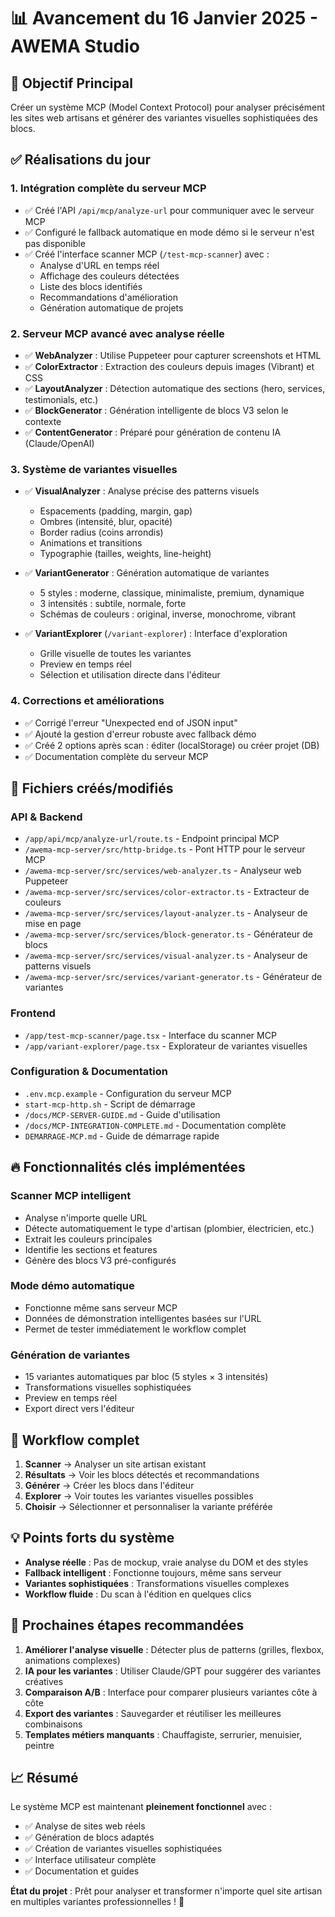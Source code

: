# 📊 Avancement du 16 Janvier 2025 - AWEMA Studio

## 🎯 Objectif Principal
Créer un système MCP (Model Context Protocol) pour analyser précisément les sites web artisans et générer des variantes visuelles sophistiquées des blocs.

## ✅ Réalisations du jour

### 1. **Intégration complète du serveur MCP**
- ✅ Créé l'API `/api/mcp/analyze-url` pour communiquer avec le serveur MCP
- ✅ Configuré le fallback automatique en mode démo si le serveur n'est pas disponible
- ✅ Créé l'interface scanner MCP (`/test-mcp-scanner`) avec :
  - Analyse d'URL en temps réel
  - Affichage des couleurs détectées
  - Liste des blocs identifiés
  - Recommandations d'amélioration
  - Génération automatique de projets

### 2. **Serveur MCP avancé avec analyse réelle**
- ✅ **WebAnalyzer** : Utilise Puppeteer pour capturer screenshots et HTML
- ✅ **ColorExtractor** : Extraction des couleurs depuis images (Vibrant) et CSS
- ✅ **LayoutAnalyzer** : Détection automatique des sections (hero, services, testimonials, etc.)
- ✅ **BlockGenerator** : Génération intelligente de blocs V3 selon le contexte
- ✅ **ContentGenerator** : Préparé pour génération de contenu IA (Claude/OpenAI)

### 3. **Système de variantes visuelles**
- ✅ **VisualAnalyzer** : Analyse précise des patterns visuels
  - Espacements (padding, margin, gap)
  - Ombres (intensité, blur, opacité)
  - Border radius (coins arrondis)
  - Animations et transitions
  - Typographie (tailles, weights, line-height)
  
- ✅ **VariantGenerator** : Génération automatique de variantes
  - 5 styles : moderne, classique, minimaliste, premium, dynamique
  - 3 intensités : subtile, normale, forte
  - Schémas de couleurs : original, inverse, monochrome, vibrant

- ✅ **VariantExplorer** (`/variant-explorer`) : Interface d'exploration
  - Grille visuelle de toutes les variantes
  - Preview en temps réel
  - Sélection et utilisation directe dans l'éditeur

### 4. **Corrections et améliorations**
- ✅ Corrigé l'erreur "Unexpected end of JSON input"
- ✅ Ajouté la gestion d'erreur robuste avec fallback démo
- ✅ Créé 2 options après scan : éditer (localStorage) ou créer projet (DB)
- ✅ Documentation complète du serveur MCP

## 📁 Fichiers créés/modifiés

### API & Backend
- `/app/api/mcp/analyze-url/route.ts` - Endpoint principal MCP
- `/awema-mcp-server/src/http-bridge.ts` - Pont HTTP pour le serveur MCP
- `/awema-mcp-server/src/services/web-analyzer.ts` - Analyseur web Puppeteer
- `/awema-mcp-server/src/services/color-extractor.ts` - Extracteur de couleurs
- `/awema-mcp-server/src/services/layout-analyzer.ts` - Analyseur de mise en page
- `/awema-mcp-server/src/services/block-generator.ts` - Générateur de blocs
- `/awema-mcp-server/src/services/visual-analyzer.ts` - Analyseur de patterns visuels
- `/awema-mcp-server/src/services/variant-generator.ts` - Générateur de variantes

### Frontend
- `/app/test-mcp-scanner/page.tsx` - Interface du scanner MCP
- `/app/variant-explorer/page.tsx` - Explorateur de variantes visuelles

### Configuration & Documentation
- `.env.mcp.example` - Configuration du serveur MCP
- `start-mcp-http.sh` - Script de démarrage
- `/docs/MCP-SERVER-GUIDE.md` - Guide d'utilisation
- `/docs/MCP-INTEGRATION-COMPLETE.md` - Documentation complète
- `DEMARRAGE-MCP.md` - Guide de démarrage rapide

## 🔥 Fonctionnalités clés implémentées

### Scanner MCP intelligent
- Analyse n'importe quelle URL
- Détecte automatiquement le type d'artisan (plombier, électricien, etc.)
- Extrait les couleurs principales
- Identifie les sections et features
- Génère des blocs V3 pré-configurés

### Mode démo automatique
- Fonctionne même sans serveur MCP
- Données de démonstration intelligentes basées sur l'URL
- Permet de tester immédiatement le workflow complet

### Génération de variantes
- 15 variantes automatiques par bloc (5 styles × 3 intensités)
- Transformations visuelles sophistiquées
- Preview en temps réel
- Export direct vers l'éditeur

## 🚀 Workflow complet

1. **Scanner** → Analyser un site artisan existant
2. **Résultats** → Voir les blocs détectés et recommandations
3. **Générer** → Créer les blocs dans l'éditeur
4. **Explorer** → Voir toutes les variantes visuelles possibles
5. **Choisir** → Sélectionner et personnaliser la variante préférée

## 💡 Points forts du système

- **Analyse réelle** : Pas de mockup, vraie analyse du DOM et des styles
- **Fallback intelligent** : Fonctionne toujours, même sans serveur
- **Variantes sophistiquées** : Transformations visuelles complexes
- **Workflow fluide** : Du scan à l'édition en quelques clics

## 🎯 Prochaines étapes recommandées

1. **Améliorer l'analyse visuelle** : Détecter plus de patterns (grilles, flexbox, animations complexes)
2. **IA pour les variantes** : Utiliser Claude/GPT pour suggérer des variantes créatives
3. **Comparaison A/B** : Interface pour comparer plusieurs variantes côte à côte
4. **Export des variantes** : Sauvegarder et réutiliser les meilleures combinaisons
5. **Templates métiers manquants** : Chauffagiste, serrurier, menuisier, peintre

## 📈 Résumé

Le système MCP est maintenant **pleinement fonctionnel** avec :
- ✅ Analyse de sites web réels
- ✅ Génération de blocs adaptés
- ✅ Création de variantes visuelles sophistiquées
- ✅ Interface utilisateur complète
- ✅ Documentation et guides

**État du projet** : Prêt pour analyser et transformer n'importe quel site artisan en multiples variantes professionnelles ! 🎉